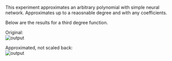 This experiment approximates an arbitrary polynomial with simple neural network. Approximates up to a reaosnable degree and with any coefficients. 

Below are the results for a third degree function. 

Original:<br />
![output](https://github.com/RohanBhatnagar/poly_approximation_nn/assets/45743263/4afb1078-c78a-4ec6-9878-52232ee7ea5f)
<br />

Approximated, not scaled back: <br />
![output](https://github.com/RohanBhatnagar/poly_approximation_nn/assets/45743263/43778ae0-0ed4-4219-a8c4-9102f5530583)
